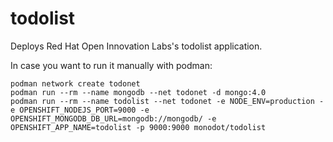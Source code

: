# todolist

Deploys Red Hat Open Innovation Labs's todolist application.

In case you want to run it manually with podman:

```
podman network create todonet
podman run --rm --name mongodb --net todonet -d mongo:4.0
podman run --rm --name todolist --net todonet -e NODE_ENV=production -e OPENSHIFT_NODEJS_PORT=9000 -e OPENSHIFT_MONGODB_DB_URL=mongodb://mongodb/ -e OPENSHIFT_APP_NAME=todolist -p 9000:9000 monodot/todolist
```